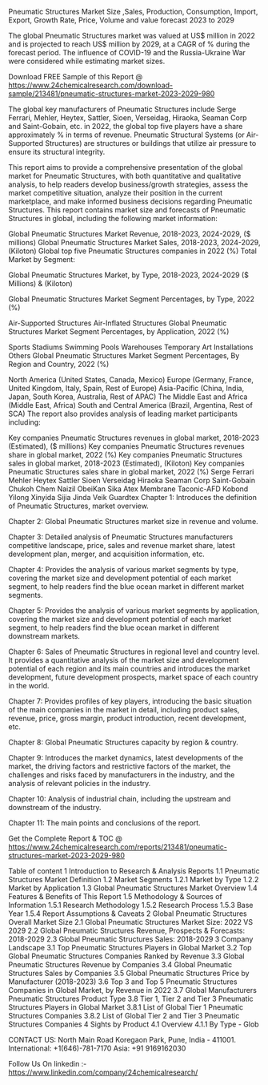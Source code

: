 Pneumatic Structures Market Size ,Sales, Production, Consumption, Import, Export, Growth Rate, Price, Volume and value forecast 2023 to 2029

The global Pneumatic Structures market was valued at US$ million in 2022 and is projected to reach US$ million by 2029, at a CAGR of % during the forecast period. The influence of COVID-19 and the Russia-Ukraine War were considered while estimating market sizes.

Download FREE Sample of this Report @ https://www.24chemicalresearch.com/download-sample/213481/pneumatic-structures-market-2023-2029-980

The global key manufacturers of Pneumatic Structures include Serge Ferrari, Mehler, Heytex, Sattler, Sioen, Verseidag, Hiraoka, Seaman Corp and Saint-Gobain, etc. in 2022, the global top five players have a share approximately % in terms of revenue. Pneumatic Structural Systems (or Air-Supported Structures) are structures or buildings that utilize air pressure to ensure its structural integrity. 

This report aims to provide a comprehensive presentation of the global market for Pneumatic Structures, with both quantitative and qualitative analysis, to help readers develop business/growth strategies, assess the market competitive situation, analyze their position in the current marketplace, and make informed business decisions regarding Pneumatic Structures. This report contains market size and forecasts of Pneumatic Structures in global, including the following market information:

Global Pneumatic Structures Market Revenue, 2018-2023, 2024-2029, ($ millions)
Global Pneumatic Structures Market Sales, 2018-2023, 2024-2029, (Kiloton)
Global top five Pneumatic Structures companies in 2022 (%)
Total Market by Segment:

Global Pneumatic Structures Market, by Type, 2018-2023, 2024-2029 ($ Millions) & (Kiloton)

Global Pneumatic Structures Market Segment Percentages, by Type, 2022 (%)

Air-Supported Structures
Air-Inflated Structures
Global Pneumatic Structures Market Segment Percentages, by Application, 2022 (%)

Sports Stadiums
Swimming Pools
Warehouses
Temporary Art Installations
Others
Global Pneumatic Structures Market Segment Percentages, By Region and Country, 2022 (%)

North America (United States, Canada, Mexico)
Europe (Germany, France, United Kingdom, Italy, Spain, Rest of Europe)
Asia-Pacific (China, India, Japan, South Korea, Australia, Rest of APAC)
The Middle East and Africa (Middle East, Africa)
South and Central America (Brazil, Argentina, Rest of SCA)
The report also provides analysis of leading market participants including:

Key companies Pneumatic Structures revenues in global market, 2018-2023 (Estimated), ($ millions)
Key companies Pneumatic Structures revenues share in global market, 2022 (%)
Key companies Pneumatic Structures sales in global market, 2018-2023 (Estimated), (Kiloton)
Key companies Pneumatic Structures sales share in global market, 2022 (%)
Serge Ferrari
Mehler
Heytex
Sattler
Sioen
Verseidag
Hiraoka
Seaman Corp
Saint-Gobain
Chukoh Chem
Naizil
ObeiKan
Sika
Atex Membrane
Taconic-AFD
Kobond
Yilong
Xinyida
Sijia
Jinda
Veik
Guardtex
Chapter 1: Introduces the definition of Pneumatic Structures, market overview.

Chapter 2: Global Pneumatic Structures market size in revenue and volume.

Chapter 3: Detailed analysis of Pneumatic Structures manufacturers competitive landscape, price, sales and revenue market share, latest development plan, merger, and acquisition information, etc.

Chapter 4: Provides the analysis of various market segments by type, covering the market size and development potential of each market segment, to help readers find the blue ocean market in different market segments.

Chapter 5: Provides the analysis of various market segments by application, covering the market size and development potential of each market segment, to help readers find the blue ocean market in different downstream markets.

Chapter 6: Sales of Pneumatic Structures in regional level and country level. It provides a quantitative analysis of the market size and development potential of each region and its main countries and introduces the market development, future development prospects, market space of each country in the world.

Chapter 7: Provides profiles of key players, introducing the basic situation of the main companies in the market in detail, including product sales, revenue, price, gross margin, product introduction, recent development, etc.

Chapter 8: Global Pneumatic Structures capacity by region & country.

Chapter 9: Introduces the market dynamics, latest developments of the market, the driving factors and restrictive factors of the market, the challenges and risks faced by manufacturers in the industry, and the analysis of relevant policies in the industry.

Chapter 10: Analysis of industrial chain, including the upstream and downstream of the industry.

Chapter 11: The main points and conclusions of the report.

Get the Complete Report & TOC @ https://www.24chemicalresearch.com/reports/213481/pneumatic-structures-market-2023-2029-980

Table of content
1 Introduction to Research & Analysis Reports
1.1 Pneumatic Structures Market Definition
1.2 Market Segments
1.2.1 Market by Type
1.2.2 Market by Application
1.3 Global Pneumatic Structures Market Overview
1.4 Features & Benefits of This Report
1.5 Methodology & Sources of Information
1.5.1 Research Methodology
1.5.2 Research Process
1.5.3 Base Year
1.5.4 Report Assumptions & Caveats
2 Global Pneumatic Structures Overall Market Size
2.1 Global Pneumatic Structures Market Size: 2022 VS 2029
2.2 Global Pneumatic Structures Revenue, Prospects & Forecasts: 2018-2029
2.3 Global Pneumatic Structures Sales: 2018-2029
3 Company Landscape
3.1 Top Pneumatic Structures Players in Global Market
3.2 Top Global Pneumatic Structures Companies Ranked by Revenue
3.3 Global Pneumatic Structures Revenue by Companies
3.4 Global Pneumatic Structures Sales by Companies
3.5 Global Pneumatic Structures Price by Manufacturer (2018-2023)
3.6 Top 3 and Top 5 Pneumatic Structures Companies in Global Market, by Revenue in 2022
3.7 Global Manufacturers Pneumatic Structures Product Type
3.8 Tier 1, Tier 2 and Tier 3 Pneumatic Structures Players in Global Market
3.8.1 List of Global Tier 1 Pneumatic Structures Companies
3.8.2 List of Global Tier 2 and Tier 3 Pneumatic Structures Companies
4 Sights by Product
4.1 Overview
4.1.1 By Type - Glob

CONTACT US:
North Main Road Koregaon Park, Pune, India - 411001.
International: +1(646)-781-7170
Asia: +91 9169162030

Follow Us On linkedin :- https://www.linkedin.com/company/24chemicalresearch/
